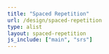 ```yaml
---
title: "Spaced Repetition"
url: /design/spaced-repetition
type: alist
layout: spaced-repetition
js_include: ["main", "srs"]
---
```


